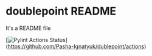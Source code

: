 # doublepoint README

It's a README file

[![Pylint Actions Status](https://github.com/Pasha-Ignatyuk/dublepoint/workflows/Pylint/badge.svg)]  
(https://github.com/Pasha-Ignatyuk/dublepoint/actions)